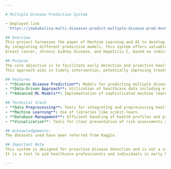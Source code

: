 ```yaml
---

# Multiple Disease Prediction System

- Deployed link
 'https://jmukakalisa-multi-diseases-predict-multiple-disease-pred-4nv9hs.streamlit.app/'

## Overview
This project harnesses the power of Machine Learning and AI to develop a Multiple Disease Prediction System, aimed at early risk assessment for a variety of diseases. 
By integrating different predictive models, this system offers valuable insights into the likelihood of diseases such as diabetes, heart disease, Parkinson's, 
breast cancer, chronic kidney disease, and Hepatitis C, based on individual health profiles.

## Purpose
The core objective is to facilitate early detection and proactive health management. 
This approach aids in timely intervention, potentially improving treatment outcomes and empowering individuals with critical health information.

## Features
- **Diverse Disease Prediction**: Models for predicting multiple diseases, including diabetes, heart disease, Parkinson's, breast cancer, chronic kidney disease, and Hepatitis C.
- **Data-Driven Approach**: Utilization of healthcare data including electronic health records, genetic data, and lifestyle factors for accurate predictions.
- **Advanced ML Models**: Implementation of sophisticated machine learning algorithms and techniques to ensure reliable and precise predictions.

## Technical Stack
- **Data Preprocessing**: Tools for integrating and preprocessing healthcare data.
- **Machine Learning**: Use of libraries like scikit-learn.
- **Database Management**: Efficient handling of health profiles and predictions.
- **Visualization**: Tools for clear presentation of risk assessments and model performance.

## Acknowledgements:
The datasets used have been referred from Kaggle.

## Important Note
This system is designed for proactive disease detection and is not a substitute for professional medical diagnosis. 
It is a tool to aid healthcare professionals and individuals in early health risk assessment.

---
```

